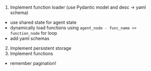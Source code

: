1. Implement function loader (use Pydantic model and desc -> yaml schema)
- use shared state for agent state
- dynamically load functions using `agent_node - func_name >> function_node` for loop
- add yaml schemas
2. Implement persistent storage
3. Implement functions
- remember pagination!
